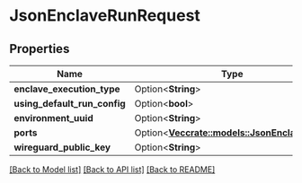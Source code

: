 # JsonEnclaveRunRequest

## Properties

Name | Type | Description | Notes
------------ | ------------- | ------------- | -------------
**enclave_execution_type** | Option<**String**> |  | [optional]
**using_default_run_config** | Option<**bool**> |  | [optional]
**environment_uuid** | Option<**String**> |  | [optional]
**ports** | Option<[**Vec<crate::models::JsonEnclavePort>**](json_EnclavePort.md)> |  | [optional]
**wireguard_public_key** | Option<**String**> |  | [optional]

[[Back to Model list]](../README.md#documentation-for-models) [[Back to API list]](../README.md#documentation-for-api-endpoints) [[Back to README]](../README.md)


